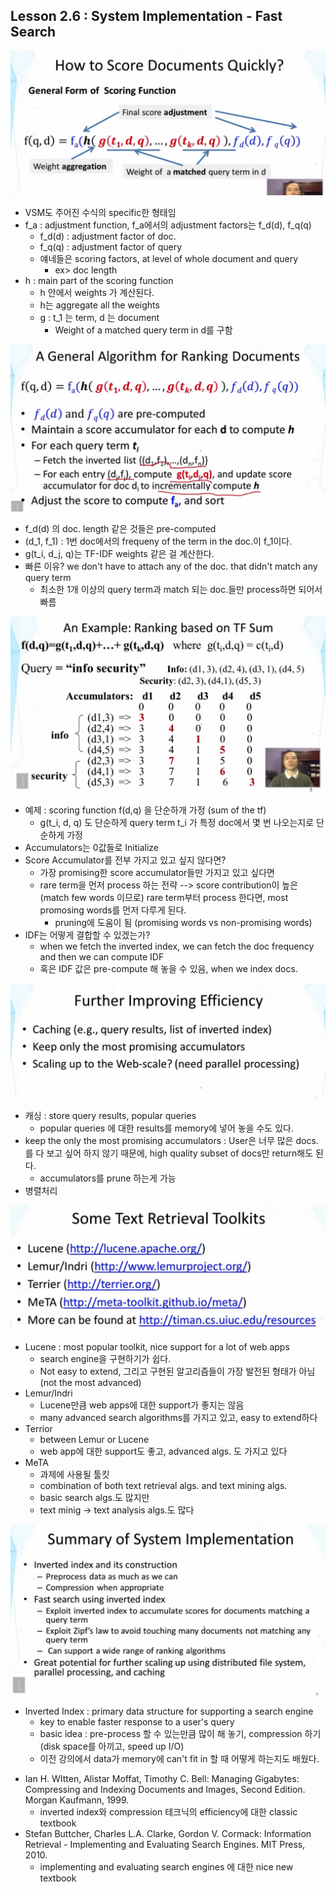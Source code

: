 ## Lesson 2.6 : System Implementation - Fast Search



![ex](./img/lesson2.6.png)

- VSM도 주어진 수식의 specific한 형태임
- f_a : adjustment function, f_a에서의 adjustment factors는 f_d(d), f_q(q)
  - f_d(d) : adjustment factor of doc.
  - f_q(q) : adjustment factor of query
  - 얘네들은 scoring factors, at level of whole document and query
    - ex> doc length
- h : main part of the scoring function
  - h 안에서 weights 가 계산된다.
  - h는 aggregate all the weights
  - g : t_1 는 term, d 는 document
    - Weight of a matched query term in d를 구함



![ex](./img/lesson2.6_2.png)

- f_d(d) 의 doc. length 같은 것들은 pre-computed
- (d_1, f_1) : 1번 doc에서의 frequeny of the term in the doc.이 f_1이다.
- g(t_i, d_j, q)는 TF-IDF weights 같은 걸 계산한다.
- 빠른 이유?  we don't have to attach any of the doc. that didn't match any query term
  - 최소한 1개 이상의 query term과 match 되는 doc.들만 process하면 되어서 빠름

![ex](./img/lesson2.6_3.png)

- 예제 : scoring function f(d,q) 을 단순하개 가정 (sum of the tf)
  - g(t_i, d, q) 도 단순하게 query term t_i 가 특정 doc에서 몇 번 나오는지로 단순하게 가정
- Accumulators는 0값들로 Initialize
- Score Accumulator를 전부 가지고 있고 싶지 않다면?
  - 가장 promising한 score accumulator들만 가지고 있고 싶다면
  - rare term을 먼저 process 하는 전략 --> score contribution이 높은(match few words 이므로) rare term부터 process 한다면, most promosing words를 먼저 다루게 된다.
    - pruning에 도움이 됨 (promising words vs non-promising words)
- IDF는 어떻게 결합할 수 있겠는가?
  - when we fetch the inverted index, we can fetch the doc frequency and then we can compute IDF
  - 혹은 IDF 값은 pre-compute 해 놓을 수 있음, when we index docs.

![ex](./img/lesson2.6_4.png)

- 캐싱 : store query results, popular queries
  - popular queries 에 대한 results를 memory에 넣어 놓을 수도 있다.
- keep the only the most promising accumulators : User은 너무 많은 docs. 를 다 보고 싶어 하지 않기 때문에, high quality subset of docs만 return해도 된다.
  - accumulators를 prune 하는게 가능
- 병렬처리

![ex](./img/lesson2.6_5.png)

- Lucene : most popular toolkit, nice support for a lot of web apps
  - search engine을 구현하기가 쉽다.
  - Not easy to extend, 그리고 구현된 알고리즘들이 가장 발전된 형태가 아님 (not the most advanced)
- Lemur/Indri
  - Lucene만큼 web apps에 대한 support가 좋지는 않음
  - many advanced search algorithms를 가지고 있고, easy to extend하다
- Terrior 
  - between Lemur or Lucene
  - web app에 대한 support도 좋고, advanced algs. 도 가지고 있다
- MeTA
  - 과제에 사용될 툴킷
  - combination of both text retrieval algs. and text mining algs.
  - basic search algs.도 많지만
  - text minig -> text analysis algs.도 많다

![ex](./img/lesson2.6_6.png)

- Inverted Index : primary data structure for supporting a search engine
  - key to enable faster response to a user's query
  - basic idea : pre-process 할 수 있는만큼 많이 해 놓기, compression 하기 (disk space를 아끼고, speed up I/O)
  - 이전 강의에서 data가 memory에 can't fit in 할 때 어떻게 하는지도 배웠다.



<Additional Readings>

- Ian H. WItten, Alistar Moffat, Timothy C. Bell:
  Managing Gigabytes: Compressing and Indexing Documents and Images, Second Edition. Morgan Kaufmann, 1999.
  - inverted index와 compression 테크닉의 efficiency에 대한 classic textbook
- Stefan Buttcher, Charles L.A. Clarke, Gordon V. Cormack: Information Retrieval - Implementing and Evaluating Search Engines. MIT Press, 2010.
  - implementing and evaluating search engines 에 대한 nice new textbook


